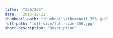 ```yaml
---
title:  "356/365"
date:   2015-12-22
thumbnail-path: "thumbnails/thumbnail-356.jpg"
full-path: "full-size/full-size-356.jpg"
short-description: "Description"
---
```


